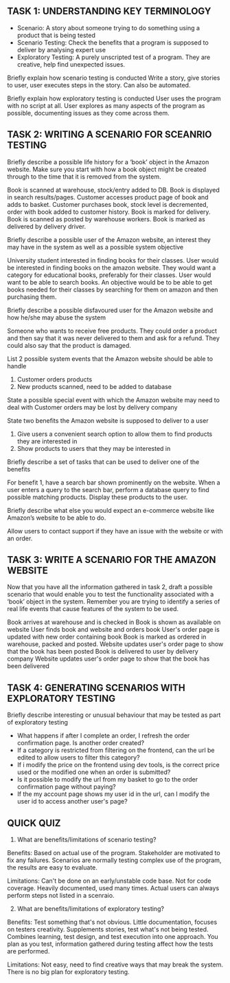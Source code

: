 ## TASK 1: UNDERSTANDING KEY TERMINOLOGY

- Scenario: A story about someone trying to do something using a product that is being tested
- Scenario Testing: Check the benefits that a program is supposed to deliver by analysing expert use
- Exploratory Testing: A purely unscripted test of a program. They are creative, help find unexpected
issues.

Briefly explain how scenario testing is conducted
Write a story, give stories to user, user executes steps in the story. Can also be automated.

Briefly explain how exploratory testing is conducted
User uses the program with no script at all. User explores as many aspects of the program as possible,
documenting issues as they come across them.

## TASK 2: WRITING A SCENARIO FOR SCEANRIO TESTING

Briefly describe a possible life history for a ‘book’ object in the
Amazon website. Make sure you start with how a book object might
be created through to the time that it is removed from the system.

Book is scanned at warehouse, stock/entry added to DB. Book is displayed in search results/pages.
Customer accesses product page of book and adds to basket. Customer purchases book, stock level
is decremented, order with book added to customer history. Book is marked for delivery. 
Book is scanned as posted by warehouse workers. Book is marked as delivered by delivery driver.

Briefly describe a possible user of the Amazon website, an interest
they may have in the system as well as a possible system objective

University student interested in finding books for their classes. User would be interested in
finding books on the amazon website. They would want a category for educational books, preferably
for their classes. User would want to be able to search books. An objective would be to be able
to get books needed for their classes by searching for them on amazon and then purchasing them.

Briefly describe a possible disfavoured user for the Amazon website
and how he/she may abuse the system

Someone who wants to receive free products. They could order a product and then say that it was
never delivered to them and ask for a refund. They could also say that the product is damaged.

List 2 possible system events that the Amazon website should be
able to handle

1. Customer orders products
2. New products scanned, need to be added to database

State a possible special event with which the Amazon website may
need to deal with
Customer orders may be lost by delivery company

State two benefits the Amazon website is supposed to deliver to a
user

1. Give users a convenient search option to allow them to find products they are interested in
2. Show products to users that they may be interested in

Briefly describe a set of tasks that can be used to deliver one of the
benefits

For benefit 1, have a search bar shown prominently on the website. When a user enters a query
to the search bar, perform a database query to find possible matching products. Display these
products to the user.

Briefly describe what else you would expect an e-commerce website
like Amazon’s website to be able to do.

Allow users to contact support if they have an issue with the website or with an order.

## TASK 3: WRITE A SCENARIO FOR THE AMAZON WEBSITE

Now that you have all the information gathered in task 2, draft a possible
scenario that would enable you to test the functionality associated with a
‘book’ object in the system. Remember you are trying to identify a series of
real life events that cause features of the system to be used.

Book arrives at warehouse and is checked in
Book is shown as available on website
User finds book and website and orders book
User's order page is updated with new order containing book
Book is marked as ordered in warehouse, packed and posted.
Website updates user's order page to show that the book has been posted
Book is delivered to user by delivery company
Website updates user's order page to show that the book has been delivered

## TASK 4: GENERATING SCENARIOS WITH EXPLORATORY TESTING

Briefly describe interesting or unusual behaviour that may be tested
as part of exploratory testing

- What happens if after I complete an order, I refresh the order confirmation page. Is another order
created?
- If a category is restricted from filtering on the frontend, can the url be edited to allow users
to filter this category?
- If i modify the price on the frontend using dev tools, is the correct price used or the modified
one when an order is submitted?
- Is it possible to modify the url from my basket to go to the order confirmation page without paying?
- If the my account page shows my user id in the url, can I modify the user id to access another
user's page?

## QUICK QUIZ

1. What are benefits/limitations of scenario testing?

Benefits: Based on actual use of the program. Stakeholder are motivated to fix any failures.
Scenarios are normally testing complex use of the program, the results are easy to evaluate.

Limitations: Can't be done on an early/unstable code base. Not for code coverage. Heavily documented,
used many times. Actual users can always perform steps not listed in a scenraio.

2. What are benefits/limitations of exploratory testing?

Benefits: Test something that's not obvious. Little documentation, focuses on testers creativity.
Supplements stories, test what's not being tested. Combines learning, test design, and test execution
into one approach. You plan as you test, information gathered during testing affect how the
tests are performed.

Limitations: Not easy, need to find creative ways that may break the system. There is no big plan
for exploratory testing.

